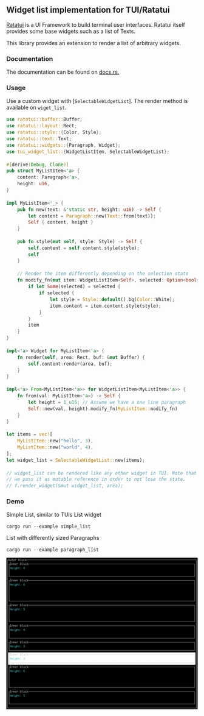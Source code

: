 ## Widget list implementation for TUI/Ratatui


[Ratatui](https://github.com/tui-rs-revival/ratatui) is a UI Framework to build terminal user interfaces. Ratatui itself provides
some base widgets such as a list of Texts.

This library provides an extension to render a list of arbitrary widgets.


### Documentation

The documentation can be found on [docs.rs.](https://docs.rs/tui-widget-list)

### Usage
Use a custom widget with [`SelectableWidgetList`]. The render method is
available on `wiget_list`.

```rust
use ratatui::buffer::Buffer;
use ratatui::layout::Rect;
use ratatui::style::{Color, Style};
use ratatui::text::Text;
use ratatui::widgets::{Paragraph, Widget};
use tui_widget_list::{WidgetListItem, SelectableWidgetList};

#[derive(Debug, Clone)]
pub struct MyListItem<'a> {
    content: Paragraph<'a>,
    height: u16,
}

impl MyListItem<'_> {
    pub fn new(text: &'static str, height: u16) -> Self {
        let content = Paragraph::new(Text::from(text));
        Self { content, height }
    }

    pub fn style(mut self, style: Style) -> Self {
        self.content = self.content.style(style);
        self
    }

    // Render the item differently depending on the selection state
    fn modify_fn(mut item: WidgetListItem<Self>, selected: Option<bool>) -> WidgetListItem<Self> {
        if let Some(selected) = selected {
            if selected {
                let style = Style::default().bg(Color::White);
                item.content = item.content.style(style);
            }
        }
        item
    }
}

impl<'a> Widget for MyListItem<'a> {
    fn render(self, area: Rect, buf: &mut Buffer) {
        self.content.render(area, buf);
    }
}

impl<'a> From<MyListItem<'a>> for WidgetListItem<MyListItem<'a>> {
    fn from(val: MyListItem<'a>) -> Self {
        let height = 1_u16; // Assume we have a one line paragraph
        Self::new(val, height).modify_fn(MyListItem::modify_fn)
    }
}

let items = vec![
    MyListItem::new("hello", 3),
    MyListItem::new("world", 4),
];
let widget_list = SelectableWidgetList::new(items);

// widget_list can be rendered like any other widget in TUI. Note that
// we pass it as mutable reference in order to not lose the state.
// f.render_widget(&mut widget_list, area);
```


### Demo
Simple List, similar to TUIs List widget
```
cargo run --example simple_list
```

List with differently sized Paragraphs
```
cargo run --example paragraph_list
```

![](img/screenshot.png)
